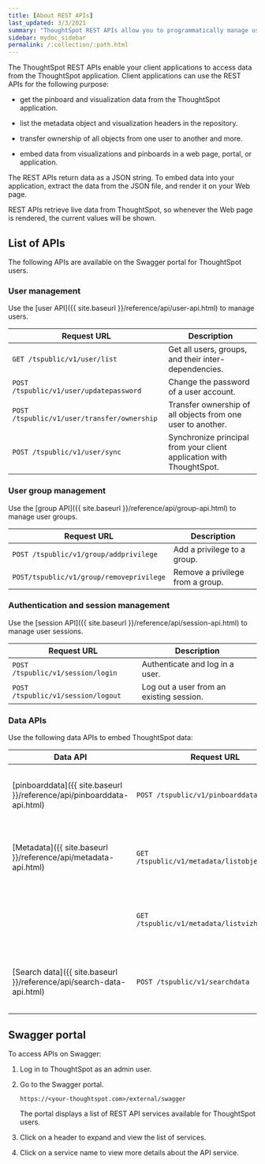 ```yaml
---
title: [About REST APIs]
last_updated: 3/3/2021
summary: "ThoughtSpot REST APIs allow you to programmatically manage users, user sessions, and fetch data from the ThoughtSpot application."
sidebar: mydoc_sidebar
permalink: /:collection/:path.html
---
```


The ThoughtSpot REST APIs enable your client applications to access data from the ThoughtSpot application.
Client applications can use the REST APIs for the following purpose:

-   get the pinboard and visualization data from the ThoughtSpot application.

-   list the metadata object and visualization headers in the repository.

-   transfer ownership of all objects from one user to another and more.

-   embed data from visualizations and pinboards in a web page, portal, or application.

The REST APIs return data as a JSON string. To embed data into your application, extract the data from the JSON file, and render it on your Web page.

REST APIs retrieve live data from ThoughtSpot, so whenever the Web page is rendered, the current values will be shown.

## List of APIs

The following APIs are available on the Swagger portal for ThoughtSpot users.

### User management
Use the [user API]({{ site.baseurl }}/reference/api/user-api.html) to manage users.

| Request URL                                 | Description                                                          |
|---------------------------------------------|----------------------------------------------------------------------|
| `GET /tspublic/v1/user/list`   | Get all users, groups, and their inter-dependencies.                 |
| `POST /tspublic/v1/user/updatepassword`    | Change the password of a user account.                               |
| `POST /tspublic/v1/user/transfer/ownership` | Transfer ownership of all objects from one user to another.          |
| `POST /tspublic/v1/user/sync`      | Synchronize principal from your client application with ThoughtSpot. |

### User group management
Use the [group API]({{ site.baseurl }}/reference/api/group-api.html) to manage user groups.


| Request URL                              | Description                      |
|------------------------------------------|----------------------------------|
| `POST /tspublic/v1/group/addprivilege`   | Add a privilege to a group.      |
| `POST/tspublic/v1/group/removeprivilege` | Remove a privilege from a group. |

### Authentication and session management
Use the [session API]({{ site.baseurl }}/reference/api/session-api.html) to manage user sessions.

| Request URL                        | Description                              |
|------------------------------------|------------------------------------------|
| `POST /tspublic/v1/session/login`  | Authenticate and log in a user.          |
| `POST /tspublic/v1/session/logout` | Log out a user from an existing session. |

### Data APIs
Use the following data APIs to embed ThoughtSpot data:

| Data API                                   | Request URL                                                | Description                                                             |
|--------------------------------------------|------------------------------------------------------------|-------------------------------------------------------------------------|
| [pinboarddata]({{ site.baseurl }}/reference/api/pinboarddata-api.html) | `POST /tspublic/v1/pinboarddata`   | Fetch the pinboard data from the ThoughtSpot application.               |
| [Metadata]({{ site.baseurl }}/reference/api/metadata-api.html)   | `GET /tspublic/v1/metadata/listobjectheaders`  | List the metadata object headers in the repository                      |
|| `GET /tspublic/v1/metadata/listvizheaders` | Get the visualization headers from the ThoughtSpot system. |                                                                         |
| [Search data]({{ site.baseurl }}/reference/api/search-data-api.html)                                | `POST /tspublic/v1/searchdata`                             | Search data from a specific data source in the ThoughtSpot application. |


## Swagger portal

To access APIs on Swagger:

1.  Log in to ThoughtSpot as an admin user.

2.  Go to the Swagger portal.

        https://<your-thoughtspot.com>/external/swagger

    The portal displays a list of REST API services available for ThoughtSpot users.

3.  Click on a header to expand and view the list of services.

4.  Click on a service name to view more details about the API service.

